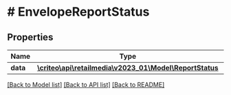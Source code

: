 # # EnvelopeReportStatus

## Properties

Name | Type | Description | Notes
------------ | ------------- | ------------- | -------------
**data** | [**\criteo\api\retailmedia\v2023_01\Model\ReportStatus**](ReportStatus.md) |  |

[[Back to Model list]](../../README.md#models) [[Back to API list]](../../README.md#endpoints) [[Back to README]](../../README.md)
